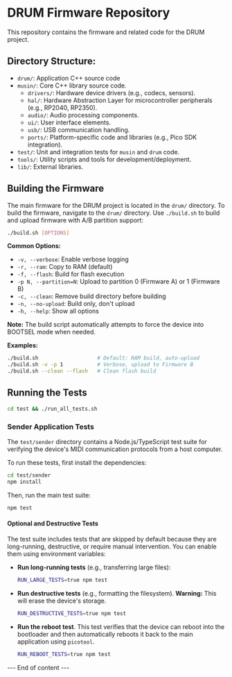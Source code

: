 # DRUM Firmware Repository

This repository contains the firmware and related code for the DRUM project.

## Directory Structure:
- `drum/`: Application C++ source code
- `musin/`: Core C++ library source code.
  - `drivers/`: Hardware device drivers (e.g., codecs, sensors).
  - `hal/`: Hardware Abstraction Layer for microcontroller peripherals (e.g., RP2040, RP2350).
  - `audio/`: Audio processing components.
  - `ui/`: User interface elements.
  - `usb/`: USB communication handling.
  - `ports/`: Platform-specific code and libraries (e.g., Pico SDK integration).
- `test/`: Unit and integration tests for `musin` and `drum` code.
- `tools/`: Utility scripts and tools for development/deployment.
- `lib/`: External libraries. 

## Building the Firmware

The main firmware for the DRUM project is located in the `drum/` directory. To build the firmware, navigate to the `drum/` directory.
Use `./build.sh` to build and upload firmware with A/B partition support:

```bash
./build.sh [OPTIONS]
```

**Common Options:**
- `-v, --verbose`: Enable verbose logging
- `-r, --ram`: Copy to RAM (default) 
- `-f, --flash`: Build for flash execution
- `-p N, --partition=N`: Upload to partition 0 (Firmware A) or 1 (Firmware B)
- `-c, --clean`: Remove build directory before building
- `-n, --no-upload`: Build only, don't upload
- `-h, --help`: Show all options

**Note:** The build script automatically attempts to force the device into BOOTSEL mode when needed.

**Examples:**
```bash
./build.sh                   # Default: RAM build, auto-upload
./build.sh -v -p 1           # Verbose, upload to Firmware B
./build.sh --clean --flash   # Clean flash build
```

## Running the Tests

```bash
cd test && ./run_all_tests.sh
```

### Sender Application Tests

The `test/sender` directory contains a Node.js/TypeScript test suite for verifying the device's MIDI communication protocols from a host computer.

To run these tests, first install the dependencies:

```bash
cd test/sender
npm install
```

Then, run the main test suite:

```bash
npm test
```

#### Optional and Destructive Tests

The test suite includes tests that are skipped by default because they are long-running, destructive, or require manual intervention. You can enable them using environment variables:

-   **Run long-running tests** (e.g., transferring large files):
    ```bash
    RUN_LARGE_TESTS=true npm test
    ```

-   **Run destructive tests** (e.g., formatting the filesystem). **Warning:** This will erase the device's storage.
    ```bash
    RUN_DESTRUCTIVE_TESTS=true npm test
    ```

-   **Run the reboot test**. This test verifies that the device can reboot into the bootloader and then automatically reboots it back to the main application using `picotool`.
    ```bash
    RUN_REBOOT_TESTS=true npm test
    ```
--- End of content ---
